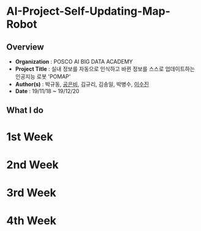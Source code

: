 # AI-Project-Self-Updating-Map-Robot

Overview
-------------------------------
* **Organization** : POSCO AI BIG DATA ACADEMY
* **Project Title** : 실내 정보를 자동으로 인식하고 바뀐 정보를 스스로 업데이트하는 인공지능 로봇 'POMAP'
* **Author(s)** : 박규동, [공은비](https://github.com/barha-star), 김규리, 김송일, 박병수, [이수진](https://github.com/sooooojinlee)
* **Date** : 19/11/18 ~ 19/12/20

What I do
-------------------------------
# 1st Week

# 2nd Week

# 3rd Week

# 4th Week
